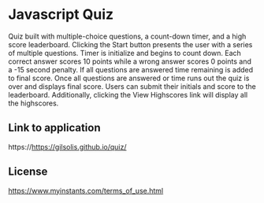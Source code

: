 # Javascript Quiz

Quiz built with multiple-choice questions, a count-down timer, and a high score leaderboard.  Clicking the Start button presents the user with a series of multiple questions.  Timer is initialize and begins to count down.  Each correct answer scores 10 points while a wrong answer scores 0 points and a -15 second penalty. If all questions are answered time remaining is added to final score. Once all questions are answered or time runs out the quiz is over and displays final score.  Users can submit their initials and score to the leaderboard.  Additionally, clicking the View Highscores link will display all the highscores.

## Link to application
https://https://gilsolis.github.io/quiz/

## License
https://www.myinstants.com/terms_of_use.html


